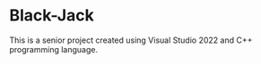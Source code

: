 # Black-Jack
This is a senior project created using Visual Studio 2022 and C++ programming language. 
